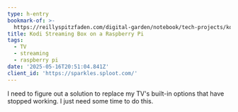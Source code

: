 ```yaml
---
type: h-entry
bookmark-of: >-
  https://reillyspitzfaden.com/digital-garden/notebook/tech-projects/kodi-streaming-box-raspberry-pi/
title: Kodi Streaming Box on a Raspberry Pi
tags:
  - TV
  - streaming
  - raspberry pi
date: '2025-05-16T20:51:04.841Z'
client_id: 'https://sparkles.sploot.com/'
---
```

I need to figure out a solution to replace my TV's built-in options that have stopped working. I just need some time to do this.
